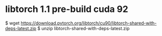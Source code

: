 # libtorch 1.1 pre-build cuda 92

   $ wget https://download.pytorch.org/libtorch/cu90/libtorch-shared-with-deps-latest.zip
   $ unzip libtorch-shared-with-deps-latest.zip


